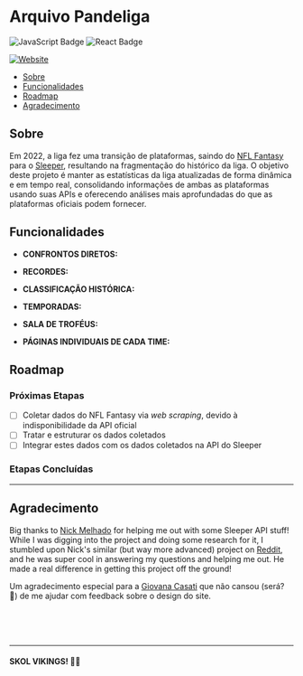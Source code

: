 # Arquivo Pandeliga

![JavaScript Badge](https://img.shields.io/badge/JavaScript-F7DF1C?style=for-the-badge&logo=javascript&logoColor=black)
![React Badge](https://img.shields.io/badge/React-20232A?style=for-the-badge&logo=react&logoColor=61DAFB)

<!-- Bem-vindo(a) ao Arquivo Pandeliga, um projeto que começou como um hobby, mas acabou se tornando uma oportunidade de estudo e aprendizado das tecnologias utilizadas. Seu objetivo é documentar o histórico da liga de _fantasy football_ Pandeliga. -->

<!-- Bem-vindo(a) ao Arquivo Pandeliga. A ideia deste projeto começou como uma forma de estudar e treinar React, usando um hobby _(fantasy football)_ como tema principal. No caminho, ele acabou se mostrando mais desafiador do que eu imaginava — o que serviu para me aprofundar nas tecnologias usadas. -->

[![Website](https://img.shields.io/badge/🌐_Acesse_o_Site-www.pandeliga.com-292c31?style=for-the-badge)](#)

- [Sobre](#sobre)
- [Funcionalidades](#funcionalidades)
- [Roadmap](#roadmap)
- [Agradecimento](#agradecimento)

## Sobre

Em 2022, a liga fez uma transição de plataformas, saindo do [NFL Fantasy](https://fantasy.nfl.com/) para o [Sleeper](https://sleeper.com/), resultando na fragmentação do histórico da liga. O objetivo deste projeto é manter as estatísticas da liga atualizadas de forma dinâmica e em tempo real, consolidando informações de ambas as plataformas usando suas APIs e oferecendo análises mais aprofundadas do que as plataformas oficiais podem fornecer.

## Funcionalidades

<!-- O Arquivo Pandeliga reúne diversos recursos para explorar e analisar o histórico da liga. Abaixo, estão descritas as funcionalidades da aplicação. -->

- **CONFRONTOS DIRETOS:**

- **RECORDES:**

- **CLASSIFICAÇÃO HISTÓRICA:**

- **TEMPORADAS:**

- **SALA DE TROFÉUS:**

- **PÁGINAS INDIVIDUAIS DE CADA TIME:**

## Roadmap

<!-- Aqui está o planejamento de desenvolvimento da aplicação. Este roadmap será atualizado à medida que as etapas forem concluídas e novos recursos forem adicionados. -->

### Próximas Etapas

- [ ] Coletar dados do NFL Fantasy via _web scraping_, devido à indisponibilidade da API oficial
- [ ] Tratar e estruturar os dados coletados
- [ ] Integrar estes dados com os dados coletados na API do Sleeper

### Etapas Concluídas

---

## Agradecimento

<!-- [Nick Melhado](https://github.com/nmelhado) por me ajudar com algumas dicas de como otimizar a busca dos dados na API do Sleeper. Enquanto eu estava estudando e fazendo pesquisas para o projeto, me deparei com um projeto semelhante (mas muito mais avançado) do Nick no [Reddit](https://www.reddit.com/r/DynastyFF/comments/ow6fa9/league_website_using_sleeper_api/), e ele foi muito solícito em responder minhas dúvidas e me ajudar. -->

Big thanks to [Nick Melhado](https://github.com/nmelhado) for helping me out with some Sleeper API stuff! While I was digging into the project and doing some research for it, I stumbled upon Nick's similar (but way more advanced) project on [Reddit](https://www.reddit.com/r/DynastyFF/comments/ow6fa9/league_website_using_sleeper_api/), and he was super cool in answering my questions and helping me out. He made a real difference in getting this project off the ground!

Um agradecimento especial para a [Giovana Casati](https://www.linkedin.com/in/giovanacasati/) que não cansou (será? 👀) de me ajudar com feedback sobre o design do site.

</br>
</br>
</br>

---

#### **SKOL VIKINGS!** 💛💜
